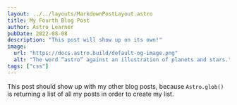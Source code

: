 ```yaml
---
layout: ../../layouts/MarkdownPostLayout.astro
title: My Fourth Blog Post
author: Astro Learner
pubDate: 2022-08-08
description: "This post will show up on its own!"
image:
  url: "https://docs.astro.build/default-og-image.png"
  alt: "The word “astro” against an illustration of planets and stars."
tags: ["css"]
---
```


This post should show up with my other blog posts, because `Astro.glob()` is returning a list of all my posts in order to create my list.
